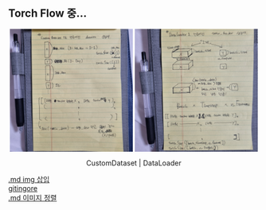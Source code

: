 <!-- # CustomDataset
<img src="./CustomDataset(custom_Func).jpg" width="600px" height="600px" title="CustomDataset(custom_Func)"/>
<br>
<br>

# DataLoader
<img src="./DataLoader(torch_own_Func).jpg" width="600px" height="600px" title="DataLoader(torch_own_Func)"/> -->

## Torch Flow 중...
<p align="center">
  <img src="./CustomDataset(custom_Func).jpg" align="center" width="49%">
  <img src="./DataLoader(torch_own_Func).jpg" align="center" width="49%">
  <figcaption align="center">CustomDataset | DataLoader</figcaption>
</p>



[.md img 삽입](https://dlee0129.tistory.com/46) <br>
[gitingore](https://nesoy.github.io/articles/2017-01/Git-Ignore) <br>
[.md 이미지 정렬](https://chanyoung-dev.github.io/Blog/Markdown/imageAlign/) <br>